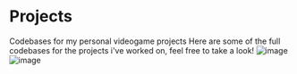 # Projects
Codebases for my personal videogame projects
Here are some of the full codebases for the projects i've worked on, feel free to take a look!
![image](https://user-images.githubusercontent.com/38381290/134239333-d9099f18-ff3b-4728-8681-e4bc55ddd504.png)
![image](https://user-images.githubusercontent.com/38381290/134239401-cfa7dd74-8ba4-44d0-9412-1f124541d363.png)

